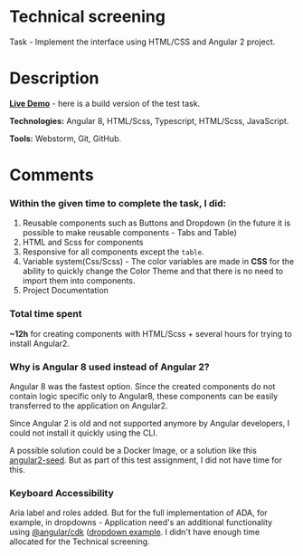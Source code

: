 # Technical screening
Task - Implement the interface using HTML/CSS and Angular 2 project.

# Description  
**[Live Demo](http://mariskas.github.io/)** - here is a build version of the test task. 

**Technologies:** Angular 8, HTML/Scss, Typescript, HTML/Scss, JavaScript.  

**Tools:** Webstorm, Git, GitHub.

# Comments
### Within the given time to complete the task, I did:
1. Reusable components such as Buttons and Dropdown (in the future it is possible to make reusable components - Tabs and Table)
1. HTML and Scss for components
1. Responsive for all components except the `table`.  
1. Variable system(Css/Scss) - The color variables are made in **CSS** for the ability to quickly change the 
Color Theme and that there is no need to import them into components.
1. Project Documentation  

### Total time spent
**~12h** for creating components with HTML/Scss + several hours for trying to install Angular2.

### Why is Angular 8 used instead of Angular 2?
Angular 8 was the fastest option.
Since the created components do not contain logic specific only to Angular8, these components can be easily transferred to the application on Angular2.

Since Angular 2 is old and not supported anymore by Angular developers, I could not install it quickly using the CLI.

A possible solution could be a Docker Image, 
or a solution like this [angular2-seed](https://github.com/matthias-schuetz/angular2-seed). 
But as part of this test assignment, I did not have time for this.

### Keyboard Accessibility  
Aria label and roles added. But for the full implementation of ADA, 
for example, in dropdowns - Application need's an additional functionality 
using [@angular/cdk](https://github.com/angular/components#readme) 
([dropdown example](https://stackblitz.com/edit/angular-custom-dropdown-cdk?file=src%2Fapp%2Fcustom-dropdown%2Fcustom-select.html).
I didn't have enough time allocated for the Technical screening.

